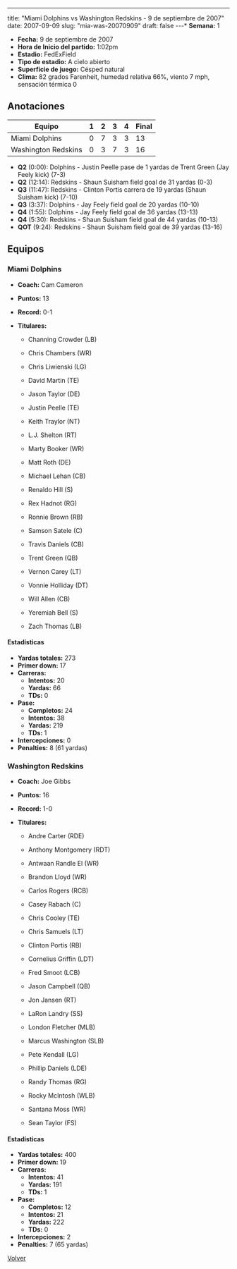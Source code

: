 ---
title: "Miami Dolphins vs Washington Redskins - 9 de septiembre de 2007"
date: 2007-09-09
slug: "mia-was-20070909"
draft: false
---* **Semana:** 1
* **Fecha:** 9 de septiembre de 2007
* **Hora de Inicio del partido:** 1:02pm
* **Estadio:** FedExField
* **Tipo de estadio:** A cielo abierto
* **Superficie de juego:** Césped natural
* **Clima:** 82 grados Farenheit, humedad relativa 66%, viento 7 mph, sensación térmica 0




## Anotaciones
| Equipo | 1 | 2 | 3 | 4 | Final |
|--------|---|---|---|---|-------|
| Miami Dolphins  | 0 | 7 | 3 | 3  | 13 |
| Washington Redskins  | 0 | 3 | 7 | 3  | 16 |
* **Q2** (0:00): Dolphins - Justin Peelle pase de 1 yardas de Trent Green (Jay Feely kick) (7-3)
* **Q2** (12:14): Redskins - Shaun Suisham field goal de 31 yardas (0-3)
* **Q3** (11:47): Redskins - Clinton Portis carrera de 19 yardas (Shaun Suisham kick) (7-10)
* **Q3** (3:37): Dolphins - Jay Feely field goal de 20 yardas (10-10)
* **Q4** (1:55): Dolphins - Jay Feely field goal de 36 yardas (13-13)
* **Q4** (5:30): Redskins - Shaun Suisham field goal de 44 yardas (10-13)
* **QOT** (9:24): Redskins - Shaun Suisham field goal de 39 yardas (13-16)


## Equipos


### Miami Dolphins
* **Coach:** Cam Cameron
* **Puntos:** 13
* **Record:** 0-1
* **Titulares:** 

  * Channing Crowder (LB) 

  * Chris Chambers (WR) 

  * Chris Liwienski (LG) 

  * David Martin (TE) 

  * Jason Taylor (DE) 

  * Justin Peelle (TE) 

  * Keith Traylor (NT) 

  * L.J. Shelton (RT) 

  * Marty Booker (WR) 

  * Matt Roth (DE) 

  * Michael Lehan (CB) 

  * Renaldo Hill (S) 

  * Rex Hadnot (RG) 

  * Ronnie Brown (RB) 

  * Samson Satele (C) 

  * Travis Daniels (CB) 

  * Trent Green (QB) 

  * Vernon Carey (LT) 

  * Vonnie Holliday (DT) 

  * Will Allen (CB) 

  * Yeremiah Bell (S) 

  * Zach Thomas (LB) 

#### Estadísticas
* **Yardas totales:** 273
* **Primer down:** 17
* **Carreras:**
  * **Intentos:** 20
  * **Yardas:** 66
  * **TDs:** 0
* **Pase:**
  * **Completos:** 24
  * **Intentos:** 38
  * **Yardas:** 219
  * **TDs:** 1
* **Intercepciones:** 0
* **Penalties:** 8 (61 yardas)

### Washington Redskins
* **Coach:** Joe Gibbs
* **Puntos:** 16
* **Record:** 1-0
* **Titulares:** 

  * Andre Carter (RDE) 

  * Anthony Montgomery (RDT) 

  * Antwaan Randle El (WR) 

  * Brandon Lloyd (WR) 

  * Carlos Rogers (RCB) 

  * Casey Rabach (C) 

  * Chris Cooley (TE) 

  * Chris Samuels (LT) 

  * Clinton Portis (RB) 

  * Cornelius Griffin (LDT) 

  * Fred Smoot (LCB) 

  * Jason Campbell (QB) 

  * Jon Jansen (RT) 

  * LaRon Landry (SS) 

  * London Fletcher (MLB) 

  * Marcus Washington (SLB) 

  * Pete Kendall (LG) 

  * Phillip Daniels (LDE) 

  * Randy Thomas (RG) 

  * Rocky McIntosh (WLB) 

  * Santana Moss (WR) 

  * Sean Taylor (FS) 

#### Estadísticas
* **Yardas totales:** 400
* **Primer down:** 19
* **Carreras:**
  * **Intentos:** 41
  * **Yardas:** 191
  * **TDs:** 1
* **Pase:**
  * **Completos:** 12
  * **Intentos:** 21
  * **Yardas:** 222
  * **TDs:** 0
* **Intercepciones:** 2
* **Penalties:** 7 (65 yardas)


[Volver](/historia/2007)
